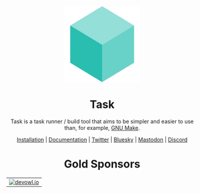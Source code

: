 <div align="center">
  <a href="https://taskfile.dev">
    <img src="website/src/public/img/logo.svg" width="200px" height="200px" />
  </a>

  <h1>Task</h1>

  <p>
    Task is a task runner / build tool that aims to be simpler and easier to use than, for example, <a href="https://www.gnu.org/software/make/">GNU Make<a>.
  </p>

  <p>
    <a href="https://taskfile.dev/installation/">Installation</a> | <a href="https://taskfile.dev/usage/">Documentation</a> | <a href="https://twitter.com/taskfiledev">Twitter</a> | <a href="https://bsky.app/profile/taskfile.dev">Bluesky</a> | <a href="https://fosstodon.org/@task">Mastodon</a> | <a href="https://discord.gg/6TY36E39UK">Discord</a>
  </p>

  <h1>Gold Sponsors</h1>

  <table>
    <tr>
      <td align="center" valign="middle">
        <a target="_blank" href="https://devowl.io">
          <img src="https://devowl.io/wp-content/uploads/meta/favicon.webp" height="100px" title="devowl.io" />
        </a>
      </td>
    </tr>
  </table>
</div>
